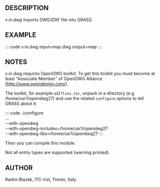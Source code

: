 ## DESCRIPTION

*v.in.dwg* imports DWG/DXF file into GRASS.

## EXAMPLE

::: code
    v.in.dwg input=map.dwg output=map
:::

## NOTES

v.in.dwg requires OpenDWG toolkit. To get this toolkit you must become
at least \"Associate Member\" of OpenDWG Alliance
(http://www.opendesign.com/).

The toolkit, for example `ad27linx.tar`, unpack in a directory (e.g.
/home/usr1/opendwg27) and use the related `configure` options to tell
GRASS about it:

::: code
       ./configure \
       ... \
       --with-opendwg \
       --with-opendwg-includes=/home/usr1/opendwg27 \
       --with-opendwg-libs=/home/usr1/opendwg27
:::

Then you can compile this module.

Not all entity types are supported (warning printed).

## AUTHOR

Radim Blazek, ITC-Irst, Trento, Italy
